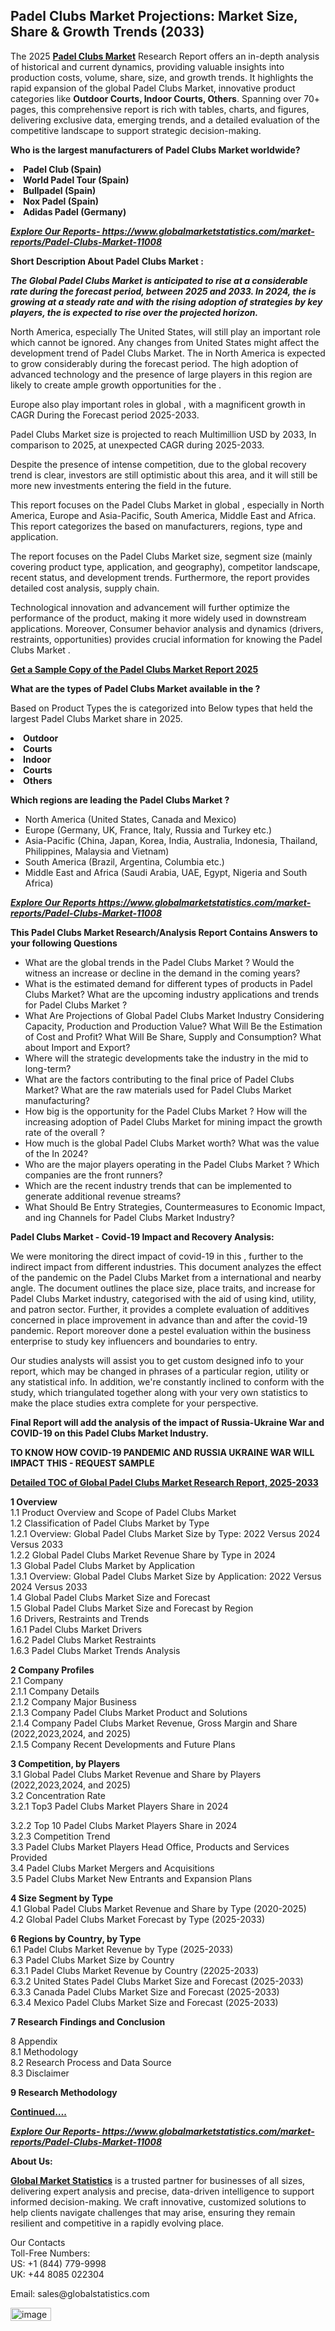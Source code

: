 <h2><strong>Padel Clubs Market Projections: Market Size, Share & Growth Trends (2033)</strong></h2><p>The 2025 <strong><a href="https://www.globalmarketstatistics.com/market-reports/Padel-Clubs-Market-11008">Padel Clubs Market</a></strong> Research Report offers an in-depth analysis of historical and current dynamics, providing valuable insights into production costs, volume, share, size, and growth trends. It highlights the rapid expansion of the global Padel Clubs Market, innovative product categories like <strong>Outdoor Courts, Indoor Courts, Others</strong>. Spanning over 70+ pages, this comprehensive report is rich with tables, charts, and figures, delivering exclusive data, emerging trends, and a detailed evaluation of the competitive landscape to support strategic decision-making.</p><p><strong>Who is the largest manufacturers of Padel Clubs Market worldwide?</strong></p><p><strong><li>Padel Club (Spain)<li>World Padel Tour (Spain)<li>Bullpadel (Spain)<li>Nox Padel (Spain)<li>Adidas Padel (Germany)</strong></p><p><strong><em><a href="https://www.globalmarketstatistics.com/market-reports/Padel-Clubs-Market-11008">Explore Our Reports-&nbsp;https://www.globalmarketstatistics.com/market-reports/Padel-Clubs-Market-11008</a></em></strong></p><p><strong>Short Description About Padel Clubs Market :</strong></p><p><strong><em>The Global Padel Clubs Market is anticipated to rise at a considerable rate during the forecast period, between 2025 and 2033. In 2024, the is growing at a steady rate and with the rising adoption of strategies by key players, the is expected to rise over the projected horizon.</em></strong></p><p>North America, especially The United States, will still play an important role which cannot be ignored. Any changes from United States might affect the development trend of Padel Clubs Market. The in North America is expected to grow considerably during the forecast period. The high adoption of advanced technology and the presence of large players in this region are likely to create ample growth opportunities for the .</p><p>Europe also play important roles in global , with a magnificent growth in CAGR During the Forecast period 2025-2033.</p><p>Padel Clubs Market size is projected to reach Multimillion USD by 2033, In comparison to 2025, at unexpected CAGR during 2025-2033.</p><p>Despite the presence of intense competition, due to the global recovery trend is clear, investors are still optimistic about this area, and it will still be more new investments entering the field in the future.</p><p>This report focuses on the Padel Clubs Market in global , especially in North America, Europe and Asia-Pacific, South America, Middle East and Africa. This report categorizes the based on manufacturers, regions, type and application.</p><p>The report focuses on the Padel Clubs Market size, segment size (mainly covering product type, application, and geography), competitor landscape, recent status, and development trends. Furthermore, the report provides detailed cost analysis, supply chain.</p><p>Technological innovation and advancement will further optimize the performance of the product, making it more widely used in downstream applications. Moreover, Consumer behavior analysis and dynamics (drivers, restraints, opportunities) provides crucial information for knowing the Padel Clubs Market .</p><p><strong><a href="https://www.globalmarketstatistics.com/market-reports/Padel-Clubs-Market-11008">Get a Sample Copy of the Padel Clubs Market Report 2025</a></strong></p><p><strong>What are the types of Padel Clubs Market available in the ?</strong></p><p>Based on Product Types the is categorized into Below types that held the largest Padel Clubs Market share in 2025.</p><p><strong><li>Outdoor<li>Courts<li>Indoor<li>Courts<li>Others</strong></p><p><strong>Which regions are leading the Padel Clubs Market ?</strong></p><ul><li>North America (United States, Canada and Mexico)</li><li>Europe (Germany, UK, France, Italy, Russia and Turkey etc.)</li><li>Asia-Pacific (China, Japan, Korea, India, Australia, Indonesia, Thailand, Philippines, Malaysia and Vietnam)</li><li>South America (Brazil, Argentina, Columbia etc.)</li><li>Middle East and Africa (Saudi Arabia, UAE, Egypt, Nigeria and South Africa)</li></ul><p><strong><em><a href="https://www.globalmarketstatistics.com/market-reports/Padel-Clubs-Market-11008">Explore Our Reports https://www.globalmarketstatistics.com/market-reports/Padel-Clubs-Market-11008</a></em></strong></p><p><strong>This Padel Clubs Market Research/Analysis Report Contains Answers to your following Questions</strong></p><ul><li>What are the global trends in the Padel Clubs Market ? Would the witness an increase or decline in the demand in the coming years?</li><li>What is the estimated demand for different types of products in Padel Clubs Market? What are the upcoming industry applications and trends for Padel Clubs Market ?</li><li>What Are Projections of Global Padel Clubs Market Industry Considering Capacity, Production and Production Value? What Will Be the Estimation of Cost and Profit? What Will Be Share, Supply and Consumption? What about Import and Export?</li><li>Where will the strategic developments take the industry in the mid to long-term?</li><li>What are the factors contributing to the final price of Padel Clubs Market? What are the raw materials used for Padel Clubs Market manufacturing?</li><li>How big is the opportunity for the Padel Clubs Market ? How will the increasing adoption of Padel Clubs Market for mining impact the growth rate of the overall ?</li><li>How much is the global Padel Clubs Market worth? What was the value of the In 2024?</li><li>Who are the major players operating in the Padel Clubs Market ? Which companies are the front runners?</li><li>Which are the recent industry trends that can be implemented to generate additional revenue streams?</li><li>What Should Be Entry Strategies, Countermeasures to Economic Impact, and ing Channels for Padel Clubs Market Industry?</li></ul><p><strong>Padel Clubs Market - Covid-19 Impact and Recovery Analysis:</strong></p><p>We were monitoring the direct impact of covid-19 in this , further to the indirect impact from different industries. This document analyzes the effect of the pandemic on the Padel Clubs Market from a international and nearby angle. The document outlines the place size, place traits, and increase for Padel Clubs Market industry, categorised with the aid of using kind, utility, and patron sector. Further, it provides a complete evaluation of additives concerned in place improvement in advance than and after the covid-19 pandemic. Report moreover done a pestel evaluation within the business enterprise to study key influencers and boundaries to entry.</p><p>Our studies analysts will assist you to get custom designed info to your report, which may be changed in phrases of a particular region, utility or any statistical info. In addition, we're constantly inclined to conform with the study, which triangulated together along with your very own statistics to make the place studies extra complete for your perspective.</p><p><strong>Final Report will add the analysis of the impact of Russia-Ukraine War and COVID-19 on this Padel Clubs Market Industry.</strong></p><p><strong>TO KNOW HOW COVID-19 PANDEMIC AND RUSSIA UKRAINE WAR WILL IMPACT THIS - REQUEST SAMPLE</strong></p><p><strong><a href="https://www.globalmarketstatistics.com/market-reports/Padel-Clubs-Market-11008">Detailed TOC of Global Padel Clubs Market Research Report, 2025-2033</a></strong></p><p><strong>1 Overview</strong><br /> 1.1 Product Overview and Scope of Padel Clubs Market<br /> 1.2 Classification of Padel Clubs Market by Type<br /> 1.2.1 Overview: Global Padel Clubs Market Size by Type: 2022 Versus 2024 Versus 2033<br /> 1.2.2 Global Padel Clubs Market Revenue Share by Type in 2024<br /> 1.3 Global Padel Clubs Market by Application<br /> 1.3.1 Overview: Global Padel Clubs Market Size by Application: 2022&nbsp;Versus 2024 Versus 2033<br /> 1.4 Global Padel Clubs Market Size and Forecast<br /> 1.5 Global Padel Clubs Market Size and Forecast by Region<br /> 1.6 Drivers, Restraints and Trends<br /> 1.6.1 Padel Clubs Market Drivers<br /> 1.6.2 Padel Clubs Market Restraints<br /> 1.6.3 Padel Clubs Market Trends Analysis</p><p><strong>2 Company Profiles</strong><br /> 2.1 Company<br /> 2.1.1 Company Details<br /> 2.1.2 Company Major Business<br /> 2.1.3 Company Padel Clubs Market Product and Solutions<br /> 2.1.4 Company Padel Clubs Market Revenue, Gross Margin and Share (2022,2023,2024, and 2025)<br /> 2.1.5 Company Recent Developments and Future Plans</p><p><strong>3 Competition, by Players</strong><br /> 3.1 Global Padel Clubs Market Revenue and Share by Players (2022,2023,2024, and 2025)<br /> 3.2 Concentration Rate<br /> 3.2.1 Top3 Padel Clubs Market Players Share in 2024</p><p>3.2.2 Top 10 Padel Clubs Market Players Share in 2024<br /> 3.2.3 Competition Trend<br /> 3.3 Padel Clubs Market Players Head Office, Products and Services Provided<br /> 3.4 Padel Clubs Market Mergers and Acquisitions<br /> 3.5 Padel Clubs Market New Entrants and Expansion Plans</p><p><strong>4 Size Segment by Type</strong><br /> 4.1 Global Padel Clubs Market Revenue and Share by Type (2020-2025)<br /> 4.2 Global Padel Clubs Market Forecast by Type (2025-2033)</p><p><strong>6 Regions by Country, by Type</strong><br /> 6.1 Padel Clubs Market Revenue by Type (2025-2033)<br /> 6.3 Padel Clubs Market Size by Country<br /> 6.3.1 Padel Clubs Market Revenue by Country (22025-2033)<br /> 6.3.2 United States Padel Clubs Market Size and Forecast (2025-2033)<br /> 6.3.3 Canada Padel Clubs Market Size and Forecast (2025-2033)<br /> 6.3.4 Mexico Padel Clubs Market Size and Forecast (2025-2033)</p><p><strong>7 Research Findings and Conclusion</strong></p><p>8 Appendix<br /> 8.1 Methodology<br /> 8.2 Research Process and Data Source<br /> 8.3 Disclaimer</p><p><strong>9 Research Methodology</strong></p><p><strong><a href="https://www.globalmarketstatistics.com/market-reports/Padel-Clubs-Market-11008">Continued&hellip;.</a></strong></p><p><strong><em><a href="https://www.globalmarketstatistics.com/market-reports/Padel-Clubs-Market-11008">Explore Our Reports-&nbsp;https://www.globalmarketstatistics.com/market-reports/Padel-Clubs-Market-11008</a></em></strong></p><p><strong>About Us:</strong></p><p><strong><a href="https://www.globalmarketstatistics.com/">Global Market Statistics</a></strong> is a trusted partner for businesses of all sizes, delivering expert analysis and precise, data-driven intelligence to support informed decision-making. We craft innovative, customized solutions to help clients navigate challenges that may arise, ensuring they remain resilient and competitive in a rapidly evolving place.</p><p>Our Contacts<br /> Toll-Free Numbers:<br /> US: +1 (844) 779-9998<br /> UK: +44 8085 022304</p><p>Email: sales@globalstatistics.com</p>
<img width="65" height="21" alt="image" src="https://github.com/user-attachments/assets/7acda8dd-cfde-440d-94bf-fd05301ce43e" />
